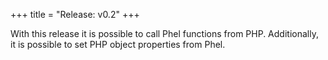 +++
title = "Release: v0.2"
+++

With this release it is possible to call Phel functions from PHP. Additionally, it is possible to set PHP object properties from Phel.
